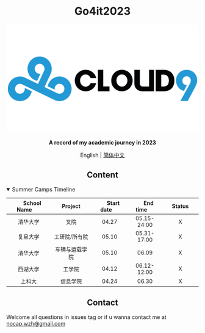 
# <div align="center">Go4it2023</div>

<div align="center">
    <!-- an image which can properly describe this repository -->
    <!-- images are stored under .github/images -->
    <img src=".github/imgs/c9.png" width="600">
    <p><b>
        A record of my academic journey in 2023
    </b></p>

English | [简体中文](.github/README_cn.md)

</div>

## <div align="center">Content</div>

<details open>
<summary>Summer Camps Timeline</summary>
<center>

|&nbsp;&nbsp;&nbsp;&nbsp;&nbsp;School Name &nbsp;&nbsp;&nbsp;&nbsp;&nbsp;|&nbsp;&nbsp;&nbsp;&nbsp;&nbsp;Project&nbsp;&nbsp;&nbsp;&nbsp;&nbsp;|&nbsp;&nbsp;&nbsp;&nbsp;&nbsp;Start date&nbsp;&nbsp;&nbsp;&nbsp;&nbsp;|&nbsp;&nbsp;&nbsp;&nbsp;&nbsp;End time&nbsp;&nbsp;&nbsp;&nbsp;&nbsp;|&nbsp;&nbsp;&nbsp;&nbsp;&nbsp;Status&nbsp;&nbsp;&nbsp;&nbsp;&nbsp;|
|:-:|:-:|:-:|:-:|:-:|
|清华大学|叉院|04.27|05.15-24:00|X|
|复旦大学|工研院/所有院|05.10|05.31-17:00|X|
|清华大学|车辆与运载学院|05.10|06.09|X|
|西湖大学|工学院|04.12|06.12-12:00|X|
|上科大|信息学院|04.24|06.30|X|

</center>
</details>


## <div align="center">Contact</div>
Welcome all questions in issues tag or if u wanna contact me at nocap.wzh@gmail.com
